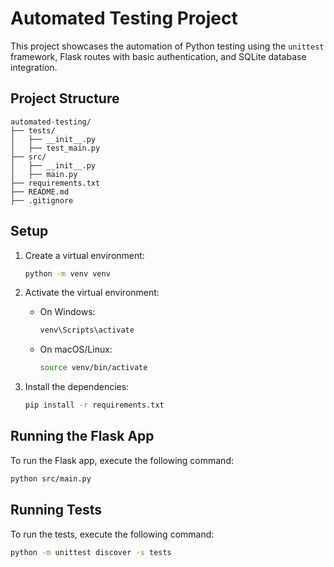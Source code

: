 # Automated Testing Project

This project showcases the automation of Python testing using the `unittest` framework, Flask routes with basic authentication, and SQLite database integration.

## Project Structure

```
automated-testing/
├── tests/
│   ├── __init__.py
│   ├── test_main.py
├── src/
│   ├── __init__.py
│   ├── main.py
├── requirements.txt
├── README.md
├── .gitignore
```

## Setup

1. Create a virtual environment:
    ```sh
    python -m venv venv
    ```

2. Activate the virtual environment:
    - On Windows:
        ```sh
        venv\Scripts\activate
        ```
    - On macOS/Linux:
        ```sh
        source venv/bin/activate
        ```

3. Install the dependencies:
    ```sh
    pip install -r requirements.txt
    ```

## Running the Flask App

To run the Flask app, execute the following command:
```sh
python src/main.py
```

## Running Tests

To run the tests, execute the following command:
```sh
python -m unittest discover -s tests
```
